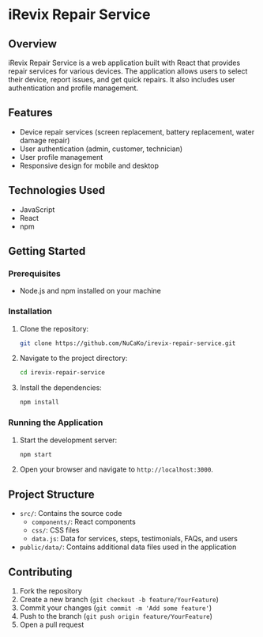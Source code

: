 # iRevix Repair Service

## Overview
iRevix Repair Service is a web application built with React that provides repair services for various devices. The application allows users to select their device, report issues, and get quick repairs. It also includes user authentication and profile management.

## Features
- Device repair services (screen replacement, battery replacement, water damage repair)
- User authentication (admin, customer, technician)
- User profile management
- Responsive design for mobile and desktop

## Technologies Used
- JavaScript
- React
- npm

## Getting Started

### Prerequisites
- Node.js and npm installed on your machine

### Installation
1. Clone the repository:
    ```sh
    git clone https://github.com/NuCaKo/irevix-repair-service.git
    ```
2. Navigate to the project directory:
    ```sh
    cd irevix-repair-service
    ```
3. Install the dependencies:
    ```sh
    npm install
    ```

### Running the Application
1. Start the development server:
    ```sh
    npm start
    ```
2. Open your browser and navigate to `http://localhost:3000`.

## Project Structure
- `src/`: Contains the source code
  - `components/`: React components
  - `css/`: CSS files
  - `data.js`: Data for services, steps, testimonials, FAQs, and users
- `public/data/`: Contains additional data files used in the application

## Contributing
1. Fork the repository
2. Create a new branch (`git checkout -b feature/YourFeature`)
3. Commit your changes (`git commit -m 'Add some feature'`)
4. Push to the branch (`git push origin feature/YourFeature`)
5. Open a pull request
